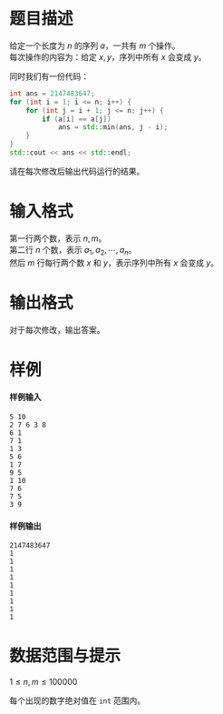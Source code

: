 
# 题目描述


给定一个长度为 $n$ 的序列 $a$，一共有 $m$ 个操作。   
每次操作的内容为：给定 $x,y$，序列中所有 $x$ 会变成 $y$。

同时我们有一份代码：

```cpp
int ans = 2147483647;
for (int i = 1; i <= n; i++) {
    for (int j = i + 1; j <= n; j++) {
        if (a[i] == a[j])
            ans = std::min(ans, j - i);
    }
}
std::cout << ans << std::endl;
```

请在每次修改后输出代码运行的结果。

# 输入格式

第一行两个数，表示 $n,m$。   
第二行 $n$ 个数，表示 $a_1,a_2,\cdots, a_n$。  
然后 $m$ 行每行两个数 $x$ 和 $y$，表示序列中所有 $x$ 会变成 $y$。

# 输出格式

对于每次修改，输出答案。

# 样例

#### 样例输入
```plain
5 10
2 7 6 3 8 
6 1
7 1
1 3
5 6
1 7
9 5
1 10
7 6
7 5
3 9
```
#### 样例输出
```plain
2147483647
1
1
1
1
1
1
1
1
1
```

# 数据范围与提示

$1\le n , m \le 100000$

每个出现的数字绝对值在 `int` 范围内。

